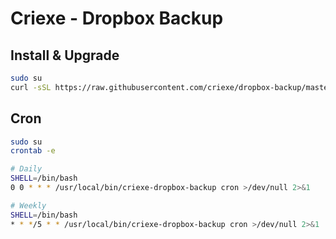# Criexe - Dropbox Backup

## Install & Upgrade
```bash
sudo su
curl -sSL https://raw.githubusercontent.com/criexe/dropbox-backup/master/install.sh | sudo bash
```

## Cron
```bash
sudo su
crontab -e

# Daily
SHELL=/bin/bash
0 0 * * * /usr/local/bin/criexe-dropbox-backup cron >/dev/null 2>&1

# Weekly
SHELL=/bin/bash
* * */5 * * /usr/local/bin/criexe-dropbox-backup cron >/dev/null 2>&1
```